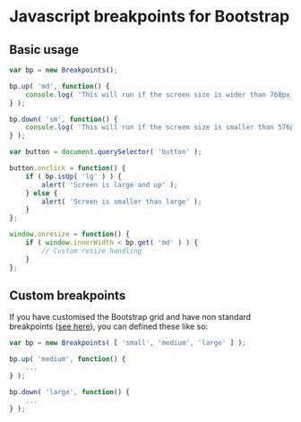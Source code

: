 # Javascript breakpoints for Bootstrap

## Basic usage

```javascript
var bp = new Breakpoints();

bp.up( 'md', function() {
	console.log( 'This will run if the screen size is wider than 768px' );
} );

bp.down( 'sm', function() {
	console.log( 'This will run if the screen size is smaller than 576px' );
} );

var button = document.querySelector( 'button' );

button.onclick = function() {
	if ( bp.isUp( 'lg' ) ) {
		alert( 'Screen is large and up' );
	} else {
		alert( 'Screen is smaller than large' );
	}
};

window.onresize = function() {
	if ( window.innerWidth < bp.get( 'md' ) ) {
		// Custom resize handling
	}
};
```

## Custom breakpoints

If you have customised the Bootstrap grid and have non standard breakpoints ([see here](https://getbootstrap.com/docs/4.3/layout/grid/#grid-tiers)), you can defined these like so:

```javascript
var bp = new Breakpoints( [ 'small', 'medium', 'large' ] );

bp.up( 'medium', function() {
	...
} );

bp.down( 'large', function() {
	...
} );
```
